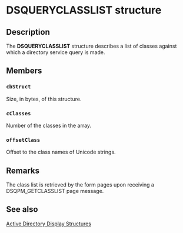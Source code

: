 # DSQUERYCLASSLIST structure

## Description

The **DSQUERYCLASSLIST** structure describes a list of classes against which a directory service query is made.

## Members

### `cbStruct`

Size, in bytes, of this structure.

### `cClasses`

Number of the classes in the array.

### `offsetClass`

Offset to the class names of Unicode strings.

## Remarks

The class list is retrieved by the form pages upon receiving a DSQPM_GETCLASSLIST page message.

## See also

[Active
Directory Display Structures](https://learn.microsoft.com/windows/desktop/AD/display-structures-in-active-directory-domain-services)